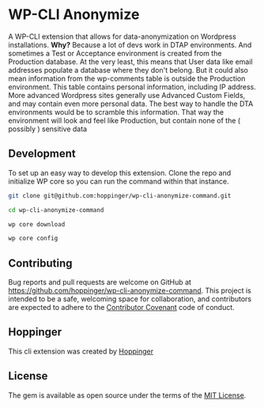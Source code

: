 WP-CLI Anonymize
================

A WP-CLI extension that allows for data-anonymization on Wordpress installations. **Why?** Because a lot of devs work in DTAP environments. And sometimes a Test or Acceptance environment is created from the Production database. At the very least, this means that User data like email addresses populate a database where they don't belong. But it could also mean information from the wp-comments table is outside the Production environment. This table contains personal information, including IP address. More advanced Wordpress sites generally use Advanced Custom Fields, and may contain even more personal data. The best way to handle the DTA environments would be to scramble this information. That way the environment will look and feel like Production, but contain none of the ( possibly ) sensitive data

Development
-----------

To set up an easy way to develop this extension. Clone the repo and initialize WP core so you can run the command within that instance.

```bash
git clone git@github.com:hoppinger/wp-cli-anonymize-command.git

cd wp-cli-anonymize-command

wp core download

wp core config

```

Contributing
------------

Bug reports and pull requests are welcome on GitHub at https://github.com/hoppinger/wp-cli-anonymize-command. This project is intended to be a safe, welcoming space for collaboration, and contributors are expected to adhere to the [Contributor Covenant](http://contributor-covenant.org) code of conduct.

Hoppinger
---------

This cli extension was created by [Hoppinger](http://www.hoppinger.com)

License
-------

The gem is available as open source under the terms of the [MIT License](http://opensource.org/licenses/MIT).
